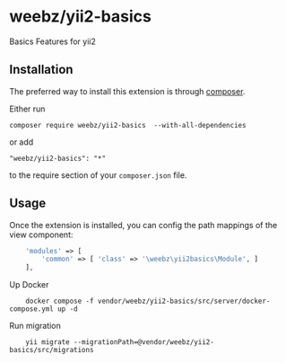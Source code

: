 weebz/yii2-basics
======================
Basics Features for yii2

Installation
------------

The preferred way to install this extension is through [composer](http://getcomposer.org/download/).

Either run

```
composer require weebz/yii2-basics  --with-all-dependencies
```

or add

```
"weebz/yii2-basics": "*"
```

to the require section of your `composer.json` file.


Usage
-----

Once the extension is installed, you can config the path mappings of the view component:

```php
    'modules' => [
        'common' => [ 'class' => '\weebz\yii2basics\Module', ]
    ],
```
Up Docker

```
    docker compose -f vendor/weebz/yii2-basics/src/server/docker-compose.yml up -d
```

Run migration

```
    yii migrate --migrationPath=@vendor/weebz/yii2-basics/src/migrations
```
